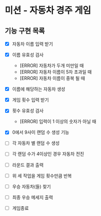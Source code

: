 # 미션 - 자동차 경주 게임

## 기능 구현 목록

- [x] 자동차 이름 입력 받기

- [x] 이름 유효성 검사
  - [ERROR] 자동차가 두개 미만일 때
  - [ERROR] 자동차 이름이 5자 초과일 때
  - [ERROR] 자동차 이름이 중복 될 때
- [x] 이름에 해당하는 자동차 생성

- [x] 게임 횟수 입력 받기

- [x] 횟수 유효성 검사

  - [ERROR] 입력이 1 이상의 숫자가 아닐 때

- [x] 0에서 9사이 랜덤 수 생성 기능
- [ ] 각 자동차 별 랜덤 수 생성
- [ ] 각 랜덤 수가 4이상인 경우 자동차 전진
- [ ] 라운드 결과 출력

- [ ] 위 세 작업을 게임 횟수만큼 반복
- [ ] 우승 자동차(들) 찾기
- [ ] 최종 우승 메세지 출력
- [ ] 게임종료
